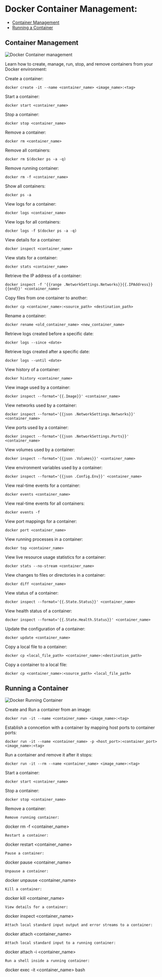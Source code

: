 # Docker Container Management:

- [Container Management](#container-management)
- [Running a Container](#running-a-container)


## Container Management

![Docker Container management](https://github.com/ismail-h-rana/essential_docs/blob/main/docker/container/docker-container.png?raw=true)

Learn how to create, manage, run, stop, and remove containers from your Docker environment:

Create a container:
```
docker create -it --name <container_name> <image_name>:<tag>
```
Start a container:
```
docker start <container_name>
```
Stop a container:
```
docker stop <container_name>
```
Remove a container:
```
docker rm <container_name>
```
Remove all containers:
```
docker rm $(docker ps -a -q)
```
Remove running container:
```
docker rm -f <container_name>
```
Show all containers:
```
docker ps -a
```
View logs for a container:
```
docker logs <container_name>
```
View logs for all containers:
```
docker logs -f $(docker ps -a -q)
```
View details for a container:
```
docker inspect <container_name>
```
View stats for a container:
```
docker stats <container_name>
```
Retrieve the IP address of a container:
```
docker inspect -f '{{range .NetworkSettings.Networks}}{{.IPAddress}}{{end}}' <container_name>
```
Copy files from one container to another:
```
docker cp <container_name>:<source_path> <destination_path>
```
Rename a container:
```
docker rename <old_container_name> <new_container_name>
```
Retrieve logs created before a specific date:
```
docker logs --since <date>
```
Retrieve logs created after a specific date:
```
docker logs --until <date>
```
View history of a container:
```
docker history <container_name>
```
View image used by a container:
```
docker inspect --format='{{.Image}}' <container_name>
```
View networks used by a container:
```
docker inspect --format='{{json .NetworkSettings.Networks}}' <container_name>
```
View ports used by a container:
```
docker inspect --format='{{json .NetworkSettings.Ports}}' <container_name>
```
View volumes used by a container:
```
docker inspect --format='{{json .Volumes}}' <container_name>
```
View environment variables used by a container:
```
docker inspect --format='{{json .Config.Env}}' <container_name>
```
View real-time events for a container:
```
docker events <container_name>
```
View real-time events for all containers:
```
docker events -f
```
View port mappings for a container:
```
docker port <container_name>
```
View running processes in a container:
```
docker top <container_name>
```
View live resource usage statistics for a container:
```
docker stats --no-stream <container_name>
```
View changes to files or directories in a container:
```
docker diff <container_name>
```
View status of a container:
```
docker inspect --format='{{.State.Status}}' <container_name>
```
View health status of a container:
```
docker inspect --format='{{.State.Health.Status}}' <container_name>
```
Update the configuration of a container:
```
docker update <container_name>
```
Copy a local file to a container:
```
docker cp <local_file_path> <container_name>:<destination_path>
```
Copy a container to a local file:
```
docker cp <container_name>:<source_path> <local_file_path>
```

## Running a Container


![Docker Running Container](https://github.com/ismail-h-rana/essential_docs/blob/main/docker/container/docker-container-run.png?raw=true)


Create and Run a container from an image:
```
docker run -it --name <container_name> <image_name>:<tag>
```
Establish a conncetion with a container by mapping host ports to container ports:
```
docker run -it --name <container_name> -p <host_port>:<container_port> <image_name>:<tag>
```
Run a container and remove it after it stops:
```
docker run -it --rm --name <container_name> <image_name>:<tag>
```
Start a container:
```
docker start <container_name>
```
Stop a container:
```
docker stop <container_name>
```
Remove a container:
```
Remove running container:
```
docker rm -f <container_name>
```
Restart a container:
```
docker restart <container_name>
```
Pause a container:
```
docker pause <container_name>
```
Unpause a container:
```
docker unpause <container_name>
```
Kill a container:
```
docker kill <container_name>
```
View details for a container:
```
docker inspect <container_name>
```
Attach local standard input output and error streams to a container:
```
docker attach <container_name>
```
Attach local standard input to a running container:
```
docker attach -i <container_name>
```
Run a shell inside a running container:
```
docker exec -it <container_name> bash
```
